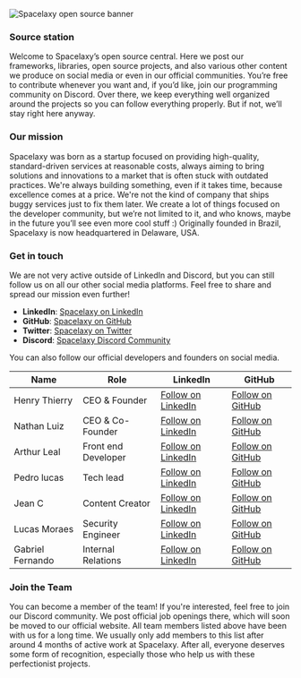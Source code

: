 ![Spacelaxy open source banner](https://github.com/user-attachments/assets/a48c6285-7c41-42aa-ac54-6fc11b3c7e22)

### Source station
Welcome to Spacelaxy’s open source central. Here we post our frameworks, libraries, open source projects, and also various other content we produce on social media or even in our official communities. You’re free
to contribute whenever you want and, if you’d like, join our programming community on Discord. Over there, we keep everything well organized around the projects so you can follow everything properly. But if not, we’ll stay right here anyway.

### Our mission
Spacelaxy was born as a startup focused on providing high-quality, standard-driven services at reasonable costs, always aiming to bring solutions and innovations to a market that is often stuck with outdated practices. We're always building something, even if it takes time, because excellence comes at a price. We're not the kind of company that ships buggy services just to fix them later. We create a lot of things focused on the developer community, but we’re not limited to it, and who knows, maybe in the future you’ll see even more cool stuff :) Originally founded in Brazil, Spacelaxy is now headquartered in Delaware, USA.

### Get in touch
We are not very active outside of LinkedIn and Discord, but you can still follow us on all our other social media platforms. Feel free to share and spread our mission even further!
- **LinkedIn**: [Spacelaxy on LinkedIn](https://www.linkedin.com/company/spacelaxy)
- **GitHub**: [Spacelaxy on GitHub](https://github.com/spacelaxy)
- **Twitter**: [Spacelaxy on Twitter](https://twitter.com/spacelaxyy)
- **Discord**: [Spacelaxy Discord Community](https://discord.gg/spacelaxy)

You can also follow our official developers and founders on social media.

| Name           | Role              | LinkedIn                                  | GitHub                                 |
|----------------|-------------------|-------------------------------------------|----------------------------------------|
| Henry Thierry  | CEO & Founder     | [Follow on LinkedIn](https://www.linkedin.com/in/henrythierry) | [Follow on GitHub](https://github.com/henrythierrydev) |
| Nathan Luiz  | CEO & Co-Founder     | [Follow on LinkedIn](https://www.linkedin.com/company/spacelaxy) | [Follow on GitHub](https://github.com/spacelaxy) |
| Arthur Leal  | Front end Developer     | [Follow on LinkedIn](https://www.linkedin.com/in/arthur-leal-9a8ab1315/) | [Follow on GitHub](https://github.com/ArthurDevLeal) |
| Pedro lucas  | Tech lead     | [Follow on LinkedIn](https://www.linkedin.com/in/pedro-paix%C3%A3o/) | [Follow on GitHub](https://github.com/DEVSmoker) |
| Jean C  | Content Creator    | [Follow on LinkedIn](https://www.linkedin.com/company/spacelaxy) | [Follow on GitHub](https://github.com/unkv0wn) |
| Lucas Moraes  | Security Engineer     | [Follow on LinkedIn](https://www.linkedin.com/in/lucas-claro-396003360/) | [Follow on GitHub](https://github.com/Yyax13) |
| Gabriel Fernando  | Internal Relations     | [Follow on LinkedIn](https://www.linkedin.com/in/gabriel-fernando-31630b286/) | [Follow on GitHub](https://github.com/SkyDevZz) |



### Join the Team
You can become a member of the team! If you're interested, feel free to join our Discord community. We post official job openings there, which will soon be moved to our official website. All team members listed above have been with us for a long time. We usually only add members to this list after around 4 months of active work at Spacelaxy. After all, everyone deserves some form of recognition, especially those who help us with these perfectionist projects.
